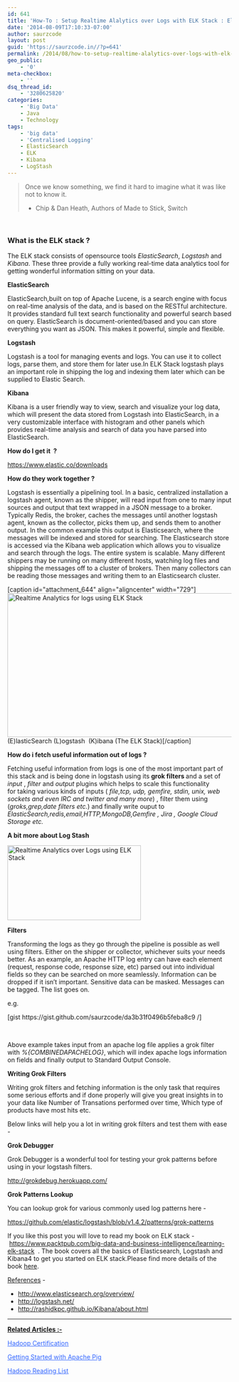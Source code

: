 ```yaml
---
id: 641
title: 'How-To : Setup Realtime Alalytics over Logs with ELK Stack : Elasticsearch, Logstash, Kibana?'
date: '2014-08-09T17:10:33-07:00'
author: saurzcode
layout: post
guid: 'https://saurzcode.in//?p=641'
permalink: /2014/08/how-to-setup-realtime-alalytics-over-logs-with-elk-stack/
geo_public:
    - '0'
meta-checkbox:
    - ''
dsq_thread_id:
    - '3280625820'
categories:
    - 'Big Data'
    - Java
    - Technology
tags:
    - 'big data'
    - 'Centralised Logging'
    - ElasticSearch
    - ELK
    - Kibana
    - LogStash
---
```


<blockquote>Once we know something, we find it hard to imagine what it was like not to know it.

- Chip &amp; Dan Heath, Authors of Made to Stick, Switch</blockquote>
&nbsp;
<h3>What is the ELK stack ?</h3>
The ELK stack consists of opensource tools <em>ElasticSearch</em>, <em>Logstash</em> and <em>Kibana</em>. These three provide a fully working real-time data analytics tool for getting wonderful information sitting on your data.

<strong>ElasticSearch</strong>

ElasticSearch,built on top of Apache Lucene, is a search engine with focus on real-time analysis of the data, and is based on the RESTful architecture. It provides standard full text search functionality and powerful search based on query. ElasticSearch is document-oriented/based and you can store everything you want as JSON. This makes it powerful, simple and flexible.

<strong>Logstash</strong>

Logstash is a tool for managing events and logs. You can use it to collect logs, parse them, and store them for later use.In ELK Stack logstash plays an important role in shipping the log and indexing them later which can be supplied to Elastic Search.

<strong>Kibana</strong>

Kibana is a user friendly way to view, search and visualize your log data, which will present the data stored from Logstash into ElasticSearch, in a very customizable interface with histogram and other panels which provides real-time analysis and search of data you have parsed into ElasticSearch.

<strong>How do I get it  ?</strong>

<a href="https://www.elastic.co/downloads">https://www.elastic.co/downloads</a>

<strong>How do they work together ?</strong>

Logstash is essentially a pipelining tool. In a basic, centralized installation a logstash agent, known as the shipper, will read input from one to many input sources and output that text wrapped in a JSON message to a broker. Typically Redis, the broker, caches the messages until another logstash agent, known as the collector, picks them up, and sends them to another output. In the common example this output is Elasticsearch, where the messages will be indexed and stored for searching. The Elasticsearch store is accessed via the Kibana web application which allows you to visualize and search through the logs. The entire system is scalable. Many different shippers may be running on many different hosts, watching log files and shipping the messages off to a cluster of brokers. Then many collectors can be reading those messages and writing them to an Elasticsearch cluster.

[caption id="attachment_644" align="aligncenter" width="729"]<a class="vt-p" href="https://saurzcode.in//2014/08/how-to-configure-swagger-to-generate-restful-api-doc-for-your-spring-boot-web-application/"><img class="wp-image-644 size-full" src="https://saurzcode.in//wp-content/uploads/2014/08/logstash1-e1407584364173.png" alt="Realtime Analytics for logs using ELK Stack" width="729" height="323" /></a> (E)lasticSearch (L)ogstash  (K)ibana (The ELK Stack)[/caption]

<strong>How do i fetch useful information out of logs ? </strong>

Fetching useful information from logs is one of the most important part of this stack and is being done in logstash using its <strong>grok filters </strong>and a set of <em>input</em> , <em>filter</em> and <em>output</em> plugins which helps to scale this functionality for taking various kinds of inputs (<em> file,tcp, udp, gemfire, stdin, unix, web sockets and even IRC and twitter and many more</em>) , filter them using (<em>groks,grep,date filters etc.</em>) and finally write ouput to <em>ElasticSearch,redis,email,HTTP,MongoDB,Gemfire , Jira , Google Cloud Storage etc.</em>

<strong>A bit more about Log Stash</strong>

<a class="vt-p" href="https://saurzcode.in//2014/08/how-to-configure-swagger-to-generate-restful-api-doc-for-your-spring-boot-web-application/"><img class="aligncenter wp-image-668 size-medium" src="https://saurzcode.in//wp-content/uploads/2014/08/grok-300x168.png" alt="Realtime Analytics over Logs using ELK Stack" width="300" height="168" /></a>

<strong>Filters </strong>

Transforming the logs as they go through the pipeline is possible as well using filters. Either on the shipper or collector, whichever suits your needs better. As an example, an Apache HTTP log entry can have each element (request, response code, response size, etc) parsed out into individual fields so they can be searched on more seamlessly. Information can be dropped if it isn’t important. Sensitive data can be masked. Messages can be tagged. The list goes on.

e.g.
<p style="text-align: left;">[gist https://gist.github.com/saurzcode/da3b31f0496b5feba8c9 /]</p>
&nbsp;

Above example takes input from an apache log file applies a grok filter with <em>%{COMBINEDAPACHELOG}</em>, which will index apache logs information on fields and finally output to Standard Output Console.

<strong>Writing Grok Filters</strong>

Writing grok filters and fetching information is the only task that requires some serious efforts and if done properly will give you great insights in to your data like Number of Transations performed over time, Which type of products have most hits etc.

Below links will help you a lot in writing grok filters and test them with ease -

<strong>Grok Debugger</strong>

Grok Debugger is a wonderful tool for testing your grok patterns before using in your logstash filters.

<span style="color: #3366ff;"><a class="vt-p" href="http://grokdebug.herokuapp.com/"><span style="color: #3366ff;">http://grokdebug.herokuapp.com/</span></a></span>

<strong>Grok Patterns Lookup</strong>

You can lookup grok for various commonly used log patterns here -

<a href="https://github.com/elastic/logstash/blob/v1.4.2/patterns/grok-patterns">https://github.com/elastic/logstash/blob/v1.4.2/patterns/grok-patterns</a>

If you like this post you will love to read my book on ELK stack - <a href="https://www.packtpub.com/big-data-and-business-intelligence/learning-elk-stack">https://www.packtpub.com/big-data-and-business-intelligence/learning-elk-stack</a>  . The book covers all the basics of Elasticsearch, Logstash and Kibana4 to get you started on ELK stack.Please find more details of the book <a href="https://saurzcode.in//2015/12/book-on-elk-stack-learning-elk-stack/">here</a>.

<span style="text-decoration: underline;">References</span> -
<ul>
	<li><a class="vt-p" href="http://www.elasticsearch.org/overview/">http://www.elasticsearch.org/overview/</a></li>
	<li><a class="vt-p" href="http://logstash.net/">http://logstash.net/</a></li>
	<li><a class="vt-p" href="http://rashidkpc.github.io/Kibana/about.html">http://rashidkpc.github.io/Kibana/about.html</a></li>
</ul>

<hr />

<span style="text-decoration: underline;"><strong>Related Articles :-</strong></span>

<span style="text-decoration: underline;"><span style="color: #3366ff; text-decoration: underline;"><a class="vt-p" title="How to Become a Hadoop Certified Developer ?" href="https://saurzcode.in//2014/05/31/hadoop-certifications/" target="_blank"><span style="color: #3366ff; text-decoration: underline;">Hadoop Certification</span></a></span></span>

<span style="text-decoration: underline;"><span style="color: #3366ff; text-decoration: underline;"><a class="vt-p" title="Hadoop : Getting Started with Pig" href="https://saurzcode.in//2014/06/28/getting-started-with-pig/" target="_blank"><span style="color: #3366ff; text-decoration: underline;">Getting Started with Apache Pig</span></a></span></span>

<span style="text-decoration: underline;"><span style="color: #3366ff; text-decoration: underline;"><a class="vt-p" title="Reading List : Hadoop and Big Data Books" href="https://saurzcode.in//2014/06/01/reading-list-hadoop/" target="_blank"><span style="color: #3366ff; text-decoration: underline;">Hadoop Reading List</span></a></span></span>

&nbsp;
